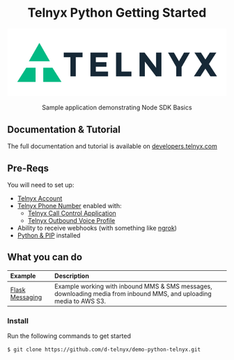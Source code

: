 <div align="center">

# Telnyx Python Getting Started

![Telnyx](logo-dark.png)

Sample application demonstrating Node SDK Basics

</div>

## Documentation & Tutorial

The full documentation and tutorial is available on [developers.telnyx.com](https://developers.telnyx.com/docs/v2/development/dev-env-setup?lang=dotnet&utm_source=referral&utm_medium=github_referral&utm_campaign=cross-site-link)

## Pre-Reqs

You will need to set up:

* [Telnyx Account](https://telnyx.com/sign-up?utm_source=referral&utm_medium=github_referral&utm_campaign=cross-site-link)
* [Telnyx Phone Number](https://portal.telnyx.com/#/app/numbers/my-numbers?utm_source=referral&utm_medium=github_referral&utm_campaign=cross-site-link) enabled with:
  * [Telnyx Call Control Application](https://portal.telnyx.com/#/app/call-control/applications?utm_source=referral&utm_medium=github_referral&utm_campaign=cross-site-link)
  * [Telnyx Outbound Voice Profile](https://portal.telnyx.com/#/app/outbound-profiles?utm_source=referral&utm_medium=github_referral&utm_campaign=cross-site-link)
* Ability to receive webhooks (with something like [ngrok](https://developers.telnyx.com/docs/v2/development/ngrok?utm_source=referral&utm_medium=github_referral&utm_campaign=cross-site-link))
* [Python & PIP](https://developers.telnyx.com/docs/v2/development/dev-env-setup?lang=python&utm_source=referral&utm_medium=github_referral&utm_campaign=cross-site-link) installed

## What you can do

| Example                            | Description                                                                                                         |
|:-----------------------------------|:--------------------------------------------------------------------------------------------------------------------|
| [Flask Messaging](flask-messaging) | Example working with inbound MMS & SMS messages, downloading media from inbound MMS, and uploading media to AWS S3. |

### Install

Run the following commands to get started

```
$ git clone https://github.com/d-telnyx/demo-python-telnyx.git
```
